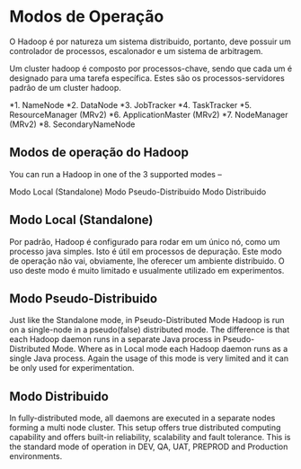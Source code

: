 # Modos de Operação
O Hadoop é por natureza um sistema distribuido, portanto, deve possuir um controlador de processos, escalonador e um sistema de arbitragem.

Um cluster hadoop é composto por processos-chave, sendo que cada um é designado para uma tarefa específica.
Estes são os processos-servidores padrão de um cluster hadoop.

*1. NameNode
*2. DataNode
*3. JobTracker 
*4. TaskTracker
*5. ResourceManager (MRv2)
*6. ApplicationMaster (MRv2)
*7. NodeManager (MRv2)
*8. SecondaryNameNode

## Modos de operação do Hadoop

You can run a Hadoop in one of the 3 supported modes –

Modo Local (Standalone)
Modo Pseudo-Distribuido
Modo Distribuido

## Modo Local (Standalone)

Por padrão, Hadoop é configurado para rodar em um único nó, como um processo java simples. Isto é útil em processos de depuração. Este modo de operação não vai, obviamente, lhe oferecer um ambiente distribuido. O uso deste modo é muito limitado e usualmente utilizado em experimentos.

## Modo Pseudo-Distribuido

Just like the Standalone mode, in Pseudo-Distributed Mode Hadoop is run on a single-node in a pseudo(false) distributed mode. The difference is that each Hadoop daemon runs in a separate Java process in Pseudo-Distributed Mode. Where as in Local mode each Hadoop daemon runs as a single Java process. Again the usage of this mode is very limited and it can be only used for experimentation.

## Modo Distribuido

In fully-distributed mode, all daemons are executed in a separate nodes forming a multi node cluster. This setup offers true distributed computing capability and offers built-in reliability, scalability and fault tolerance. This is the standard mode of operation in DEV, QA, UAT, PREPROD and Production environments.
